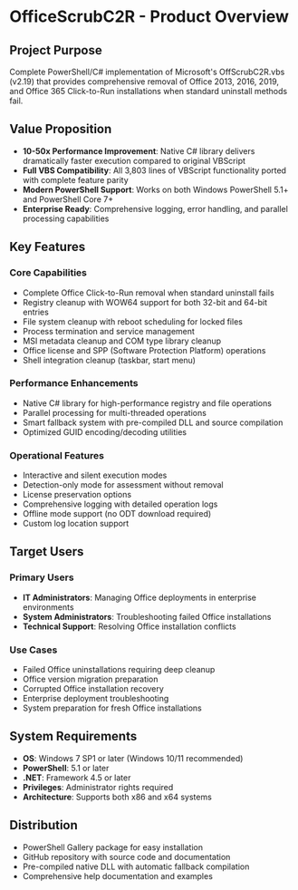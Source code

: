 # OfficeScrubC2R - Product Overview

## Project Purpose
Complete PowerShell/C# implementation of Microsoft's OffScrubC2R.vbs (v2.19) that provides comprehensive removal of Office 2013, 2016, 2019, and Office 365 Click-to-Run installations when standard uninstall methods fail.

## Value Proposition
- **10-50x Performance Improvement**: Native C# library delivers dramatically faster execution compared to original VBScript
- **Full VBS Compatibility**: All 3,803 lines of VBScript functionality ported with complete feature parity
- **Modern PowerShell Support**: Works on both Windows PowerShell 5.1+ and PowerShell Core 7+
- **Enterprise Ready**: Comprehensive logging, error handling, and parallel processing capabilities

## Key Features

### Core Capabilities
- Complete Office Click-to-Run removal when standard uninstall fails
- Registry cleanup with WOW64 support for both 32-bit and 64-bit entries
- File system cleanup with reboot scheduling for locked files
- Process termination and service management
- MSI metadata cleanup and COM type library cleanup
- Office license and SPP (Software Protection Platform) operations
- Shell integration cleanup (taskbar, start menu)

### Performance Enhancements
- Native C# library for high-performance registry and file operations
- Parallel processing for multi-threaded operations
- Smart fallback system with pre-compiled DLL and source compilation
- Optimized GUID encoding/decoding utilities

### Operational Features
- Interactive and silent execution modes
- Detection-only mode for assessment without removal
- License preservation options
- Comprehensive logging with detailed operation logs
- Offline mode support (no ODT download required)
- Custom log location support

## Target Users

### Primary Users
- **IT Administrators**: Managing Office deployments in enterprise environments
- **System Administrators**: Troubleshooting failed Office installations
- **Technical Support**: Resolving Office installation conflicts

### Use Cases
- Failed Office uninstallations requiring deep cleanup
- Office version migration preparation
- Corrupted Office installation recovery
- Enterprise deployment troubleshooting
- System preparation for fresh Office installations

## System Requirements
- **OS**: Windows 7 SP1 or later (Windows 10/11 recommended)
- **PowerShell**: 5.1 or later
- **.NET**: Framework 4.5 or later
- **Privileges**: Administrator rights required
- **Architecture**: Supports both x86 and x64 systems

## Distribution
- PowerShell Gallery package for easy installation
- GitHub repository with source code and documentation
- Pre-compiled native DLL with automatic fallback compilation
- Comprehensive help documentation and examples